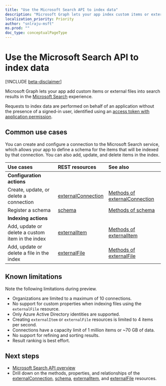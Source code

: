 ```yaml
---
title: "Use the Microsoft Search API to index data"
description: "Microsoft Graph lets your app index custom items or external files in the Microsoft Search service."
localization_priority: Priority
author: "snlraju-msft"
ms.prod: ""
doc_type: conceptualPageType
---
```


# Use the Microsoft Search API to index data

[!INCLUDE [beta-disclaimer](../../includes/beta-disclaimer.md)]

Microsoft Graph lets your app add custom items or external files into search results in the [Microsoft Search](/microsoftsearch/overview-microsoft-search) experience.

Requests to index data are performed on behalf of an application without the presence of a signed-in user, identified using an [access token with application permission](/graph/auth-v2-service).

## Common use cases

You can create and configure a connection to the Microsoft Search service, which allows your app to define a schema for the items that will be indexed by that connection. You can also add, update, and delete items in the index.

| Use cases                                        | REST resources                              | See also |
|:-------------------------------------------------|:--------------------------------------------|:--|
| **Configuration actions**                        |                                             |   |
| Create, update, or delete a connection           | [externalConnection](externalconnection.md) | [Methods of externalConnection](externalconnection.md#methods) |
| Register a schema                                | [schema](schema.md)                         | [Methods of schema](schema.md#methods) |
| **Indexing actions**                             |                                             |   |
| Add, update or delete a custom item in the index | [externalItem](externalitem.md)             | [Methods of externalItem](externalItem.md#methods) |
| Add, update or delete a file in the index        | [externalFile](externalfile.md)             | [Methods of externalFile](externalfile.md#methods) |

## Known limitations

Note the following limitations during preview.

- Organizations are limited to a maximum of 10 connections.
- No support for custom properties when indexing files using the `externalFile` resource.
- Only Azure Active Directory identities are supported.
- Creating `externalItem` or `externalFile` resources is limited to 4 items per second.
- Connections have a capacity limit of 1 million items or ~70 GB of data.
- No support for refining and sorting results.
- Result ranking is best effort.

## Next steps

- [Microsoft Search API overview](/graph/search-concept-overview)
- Drill down on the methods, properties, and relationships of the [externalConnection](externalconnection.md), [schema](schema.md), [externalItem](externalitem.md), and [externalFile](externalfile.md) resources.
